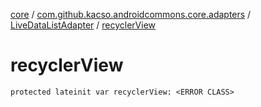 [core](../../index.md) / [com.github.kacso.androidcommons.core.adapters](../index.md) / [LiveDataListAdapter](index.md) / [recyclerView](.)

# recyclerView

`protected lateinit var recyclerView: <ERROR CLASS>`